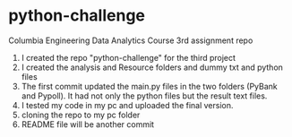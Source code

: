 # python-challenge
Columbia Engineering Data Analytics Course 3rd assignment repo

1. I created the repo "python-challenge" for the third project
2. I created the analysis and Resource folders and dummy txt and python files
3. The first commit updated the main.py files in the two folders (PyBank and Pypoll). It had not only the python files but the result text files.
4. I tested my code in my pc and uploaded the final version.
5. cloning the repo to my pc folder
6. README file will be another commit